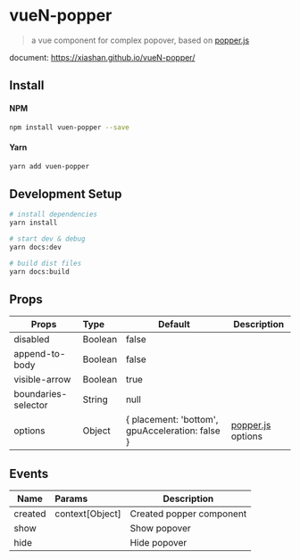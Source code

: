 # vueN-popper
> a vue component for complex popover, based on <a href="https://popper.js.org/">popper.js</a>

document: https://xiashan.github.io/vueN-popper/

## Install

#### NPM

``` bash
npm install vuen-popper --save
```

#### Yarn

``` bash
yarn add vuen-popper
```

## Development Setup

``` bash
# install dependencies
yarn install

# start dev & debug
yarn docs:dev

# build dist files
yarn docs:build
```

## Props

| Props               | Type      | Default                                         | Description  |
| --------------------|:----------| ------------------------------------------------|--------------|
| disabled            | Boolean   | false                                           |   |
| append-to-body      | Boolean   | false                                           |   |
| visible-arrow       | Boolean   | true                                            |   |
| boundaries-selector | String    | null                                            |   |
| options             | Object    | { placement: 'bottom', gpuAcceleration: false } | [popper.js](https://popper.js.org/popper-documentation.html) options  |


## Events
| Name            | Params                   | Description  |
| ----------------|:-------------------------|--------------|
| created         | context[Object]          | Created popper component |
| show            |                          | Show popover |
| hide            |                          | Hide popover |
